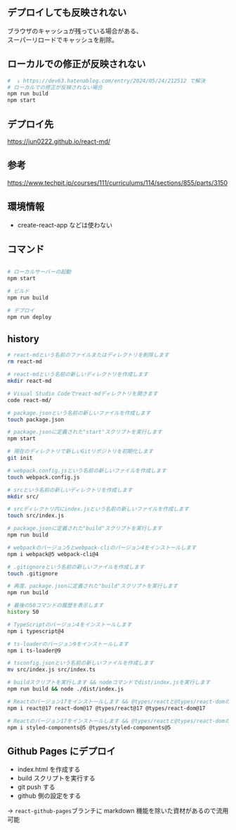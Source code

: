 ## デプロイしても反映されない

ブラウザのキャッシュが残っている場合がある、  
スーパーリロードでキャッシュを削除。

## ローカルでの修正が反映されない

```bash
#  ↓ https://dev63.hatenablog.com/entry/2024/05/24/212512 で解決
# ローカルでの修正が反映されない場合
npm run build
npm start
```

## デプロイ先

https://jun0222.github.io/react-md/

## 参考

https://www.techpit.jp/courses/111/curriculums/114/sections/855/parts/3150

## 環境情報

- create-react-app などは使わない

## コマンド

```bash

# ローカルサーバーの起動
npm start

# ビルド
npm run build

# デプロイ
npm run deploy
```

## history

```bash
# react-mdという名前のファイルまたはディレクトリを削除します
rm react-md

# react-mdという名前の新しいディレクトリを作成します
mkdir react-md

# Visual Studio Codeでreact-mdディレクトリを開きます
code react-md/

# package.jsonという名前の新しいファイルを作成します
touch package.json

# package.jsonに定義された"start"スクリプトを実行します
npm start

# 現在のディレクトリで新しいGitリポジトリを初期化します
git init

# webpack.config.jsという名前の新しいファイルを作成します
touch webpack.config.js

# srcという名前の新しいディレクトリを作成します
mkdir src/

# srcディレクトリ内にindex.jsという名前の新しいファイルを作成します
touch src/index.js

# package.jsonに定義された"build"スクリプトを実行します
npm run build

# webpackのバージョン5とwebpack-cliのバージョン4をインストールします
npm i webpack@5 webpack-cli@4

# .gitignoreという名前の新しいファイルを作成します
touch .gitignore

# 再度、package.jsonに定義された"build"スクリプトを実行します
npm run build

# 最後の50コマンドの履歴を表示します
history 50

# TypeScriptのバージョン4をインストールします
npm i typescript@4

# ts-loaderのバージョン9をインストールします
npm i ts-loader@9

# tsconfig.jsonという名前の新しいファイルを作成します
mv src/index.js src/index.ts

# buildスクリプトを実行します && nodeコマンドでdist/index.jsを実行します
npm run build && node ./dist/index.js

# Reactのバージョン17をインストールします && @types/reactと@types/react-domのバージョン17をインストールします
npm i react@17 react-dom@17 @types/react@17 @types/react-dom@17

# Reactのバージョン17をインストールします && @types/reactと@types/react-domのバージョン17をインストールします
npm i styled-components@5 @types/styled-components@5
```

## Github Pages にデプロイ

- index.html を作成する
- build スクリプトを実行する
- git push する
- github 側の設定をする

→ `react-github-pages`ブランチに markdown 機能を除いた資材があるので流用可能
